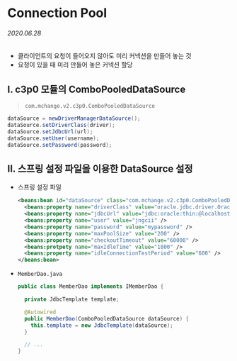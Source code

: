 # Connection Pool

###### 2020.06.28

- 클라이언트의 요청이 들어오지 않아도 미리 커넥션을 만들어 놓는 것
- 요청이 있을 때 미리 만들어 놓은 커넥션 할당

## I. c3p0 모듈의 ComboPooledDataSource
> `com.mchange.v2.c3p0.ComboPooledDataSource`
```java
dataSource = newDriverManagerDataSource();
dataSource.setDriverClass(driver);
dataSource.setJdbcUrl(url);
dataSource.setUser(username);
dataSource.setPassword(password);
```

## II. 스프링 설정 파일을 이용한 DataSource 설정
- 스프링 설정 파일
  ```xml
  <beans:bean id="dataSource" class="com.mchange.v2.c3p0.ComboPooledDataSource">
    <beans:property name="driverClass" value="oracle.jdbc.driver.OracleDriver" />
    <beans:property name="jdbcUrl" value="jdbc:oracle:thin:@localhost:1521:xe" />
    <beans:property name="user" value="jngcii" />
    <beans:property name="password" value="mypassword" />
    <beans:property name="maxPoolSize" value="200" />
    <beans:property name="checkoutTimeout" value="60000" />
    <beans:protpety name="maxIdleTime" value="1800" />
    <beans:property name="idleConnectionTestPeriod" value="600" />
  </beans:bean>
  ```
- `MemberDao.java`
  ```java
  public class MemberDao implements IMemberDao {

    private JdbcTemplate template;

    @Autowired
    public MemberDao(ComboPooledDataSource dataSource) {
      this.template = new JdbcTemplate(dataSource);
    }

    // ...
  }
  ```